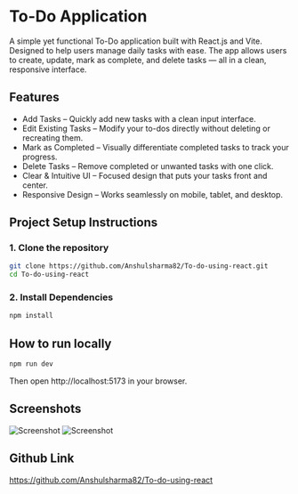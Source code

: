 # To-Do Application
A simple yet functional To-Do application built with React.js and Vite. Designed to help users manage daily tasks with ease. The app allows users to create, update, mark as complete, and delete tasks — all in a clean, responsive interface.

## Features
- Add Tasks – Quickly add new tasks with a clean input interface.
- Edit Existing Tasks – Modify your to-dos directly without deleting or recreating them.
- Mark as Completed – Visually differentiate completed tasks to track your progress.
- Delete Tasks – Remove completed or unwanted tasks with one click.
- Clear & Intuitive UI – Focused design that puts your tasks front and center.
- Responsive Design – Works seamlessly on mobile, tablet, and desktop.

## Project Setup Instructions
### 1. Clone the repository
```bash
git clone https://github.com/Anshulsharma82/To-do-using-react.git
cd To-do-using-react
```
### 2. Install Dependencies
```bash
npm install
```

## How to run locally
```bash
npm run dev
```
Then open http://localhost:5173 in your browser.

## Screenshots
![Screenshot](./src/screenshots/Screenshot_1.png)
![Screenshot](./src/screenshots/Screenshot_2.png)

## Github Link
https://github.com/Anshulsharma82/To-do-using-react

